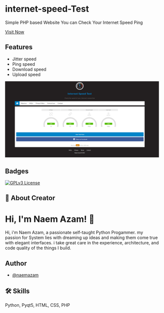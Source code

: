 
# internet-speed-Test

Simple PHP based Website You can Check Your Internet Speed Ping 

[Visit Now ](http://internet-speed-test.42web.io/)

## Features

- Jitter speed
- Ping speed
- Download speed
- Upload speed


<img src="ist.png"> 


## Badges


[![GPLv3 License](https://img.shields.io/badge/License-GPL%20v3-yellow.svg)](https://opensource.org/licenses/) 
## 🚀 About Creator

# Hi, I'm Naem Azam! 👋

Hi, i'm Naem Azam, a passionate self-taught Python Progammer. my passion for System lies with dreaming up ideas and making them come true with elegant interfaces. i take great care in the experience, architecture, and code quality of the things I build.

## Author

- [@naemazam](https://www.github.com/naemazam)

  
## 🛠 Skills
Python, Pyqt5, HTML, CSS, PHP

  
